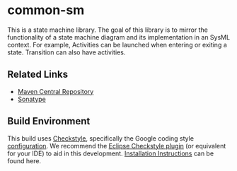 # common-sm
This is a state machine library. The goal of this library is to mirror the functionality 
of a state machine diagram and its implementation in an SysML context. For example, Activities 
can be launched when entering or exiting a state. Transition can also have activities.

## Related Links
 - [Maven Central Repository](https://mvnrepository.com/artifact/systems.aesel/common-sm)
 - [Sonatype](https://oss.sonatype.org/#nexus-search;quick~aesel.systems)

 
## Build Environment
This build uses [Checkstyle](https://checkstyle.sourceforge.io/), specifically the Google coding 
style [configuration](https://github.com/checkstyle/checkstyle/blob/master/src/main/resources/google_checks.xml).
We recommend the [Eclipse Checkstyle plugin](https://checkstyle.org/eclipse-cs/#!/) (or equivalent for your IDE) to 
aid in this development. [Installation Instructions](https://checkstyle.org/eclipse-cs/#!/install) can be found here.
